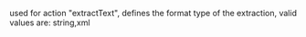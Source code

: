 used for action "extractText", defines the format type of the extraction, valid values are: string,xml